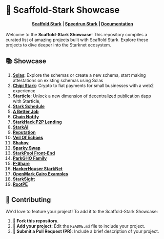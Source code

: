 # 🚀 Scaffold-Stark Showcase

<h4 align="center">
  <a href="https://github.com/Quantum3-Labs/scaffold-stark-2">Scaffold Stark</a> |
  <a href="https://github.com/Quantum3-Labs/speedrunstark/">Speedrun Stark</a> |
  <a href="https://www.docs.scaffoldstark.com/">Documentation</a>

</h4>

Welcome to the **Scaffold-Stark Showcase**! This repository compiles a curated list of amazing projects built with Scaffold Stark. Explore these projects to dive deeper into the Starknet ecosystem.

## 📚 Showcase

1. **[Solas](https://github.com/krisoshea-eth/Solas)**: Explore the schemas or create a new schema, start making attestations on existing schemas using Solas 
2. **[Chipi Stark](https://github.com/ArturVargas/chipi-stark)**: Crypto to fiat payments for small businesses with a web2 experience
3. **[Starticle](https://github.com/ChiHaoLu/starticle)**: Unlock a new dimension of decentralized publication dapp with Starticle,
4. **[Stark Schedule](https://github.com/seetadev/stark-schedule)**
5. **[A Better Job](https://github.com/brahmapsen/abetterjob)**
6. **[Chain Notify](https://github.com/FidalMathew/ChainNotify)**
7. **[StarkHack P2P Lending](https://github.com/bowbowzai/starkhack-p2p-lending)**
8. **[StarkAI](https://github.com/george-hub331/starkAI)**
9. **[Reputation](https://github.com/carlosvaztec/reputation)**
10. **[Veil Of Echoes](https://github.com/Shachindra/VeilOfEchoes)**
11. **[Shaboy](https://github.com/AslamSDM/shaboy)**
12. **[Sparky Swap](https://github.com/kfastov/sparky-swap)**
13. **[StarkPool Front-End](https://github.com/StarkPool/StarkPool-front-end)**
14. **[ParkGHO Family](https://github.com/seetadev/ParkGHO-Family)**
15. **[P-Share](https://github.com/Afrilend/p-share)**
16. **[HackerHouser StarkNet](https://github.com/salvadorcamino/hackerhouser_starknet_inbrazil_react_dapp)**
17. **[OpenMark Cairo Examples](https://github.com/grindytech/openmark-cairo-examples)**
18. **[StarkSight](https://github.com/BlackStarkGoku/StarkSight)**
19. **[RootPE](https://github.com/AjiteshBD/rootpe)**

## 🤝 Contributing

We'd love to feature your project! To add it to the Scaffold-Stark Showcase:

1. **🍴 Fork this repository.**
2. **📝 Add your project**: Edit the `README.md` file to include your project.
3. **🚀 Submit a Pull Request (PR)**: Include a brief description of your project.

